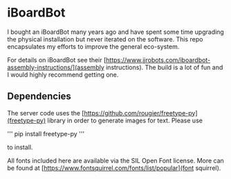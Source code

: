 # iBoardBot

I bought an iBoardBot many years ago and have spent some time upgrading the
physical installation but never iterated on the software.  This repo
encapsulates my efforts to improve the general eco-system.

For details on iBoardBot see
their [https://www.jjrobots.com/iboardbot-assembly-instructions/](assembly instructions).
The build is a lot of fun and I would highly recommend getting one.

## Dependencies

The server code uses the [https://github.com/rougier/freetype-py](freetype-py) library in order to generate images
for text. Please use

'''
pip install freetype-py
'''

to install.

All fonts included here are available via the SIL Open Font license.  More can 
be found at [https://www.fontsquirrel.com/fonts/list/popular](font squirrel).
